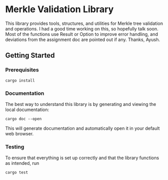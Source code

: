 # Merkle Validation Library

This library provides tools, structures, and utilities for Merkle tree validation and operations. I had a good time working on this, so hopefully talk soon. Most of the functions use Result or Option to improve error handling, and deviations from the assignment doc are pointed out if any. Thanks, Ayush.

## Getting Started

### Prerequisites

```
cargo install
```

### Documentation

The best way to understand this library is by generating and viewing the local documentation:

```
cargo doc --open
```

This will generate documentation and automatically open it in your default web browser.

### Testing

To ensure that everything is set up correctly and that the library functions as intended, run

```
cargo test
```
